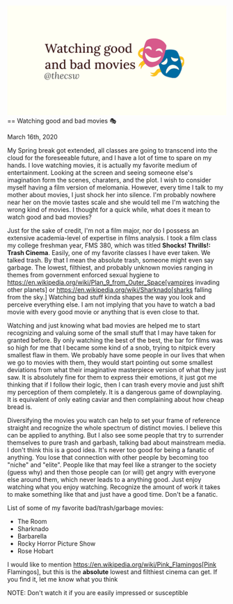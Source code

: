 ![preview](./preview.png)
== Watching good and bad movies 🎭

March 16th, 2020

My Spring break got extended, all classes are going to transcend into
the cloud for the foreseeable future, and I have a lot of time to spare
on my hands. I love watching movies, it is actually my favorite medium
of entertainment. Looking at the screen and seeing someone else's
imagination form the scenes, charaters, and the plot. I wish to consider
myself having a film version of melomania. However, every time I talk to
my mother about movies, I just shock her into silence. I'm probably
nowhere near her on the movie tastes scale and she would tell me I'm
watching the wrong kind of movies. I thought for a quick while, what
does it mean to watch good and bad movies?

Just for the sake of credit, I'm not a film major, nor do I possess an
extensive academia-level of expertise in films analysis. I took a film
class my college freshman year, FMS 380, which was titled **Shocks!
Thrills!: Trash Cinema**. Easily, one of my favorite classes I have ever
taken. We talked trash. By that I mean the absolute trash, someone might
even say garbage. The lowest, filthiest, and probably unknown movies
ranging in themes from government enforced sexual hygiene to
https://en.wikipedia.org/wiki/Plan_9_from_Outer_Space[vampires invading
other planets] or https://en.wikipedia.org/wiki/Sharknado[sharks falling
from the sky.] Watching bad stuff kinda shapes the way you look and
perceive everything else. I am not implying that you have to watch a bad
movie with every good movie or anything that is even close to that.

Watching and just knowing what bad movies are helped me to start
recognizing and valuing some of the small stuff that I may have taken
for granted before. By only watching the best of the best, the bar for
films was so high for me that I became some kind of a snob, trying to
nitpick every smallest flaw in them. We probably have some people in our
lives that when we go to movies with them, they would start pointing out
some smallest deviations from what their imaginative masterpiece version
of what they just saw. It is absolutely fine for them to express their
emotions, it just got me thinking that if I follow their logic, then I
can trash every movie and just shift my perception of them completely.
It is a dangerous game of downplaying. It is equivalent of only eating
caviar and then complaining about how cheap bread is.

Diversifying the movies you watch can help to set your frame of
reference straight and recognize the whole spectrum of distinct movies.
I believe this can be applied to anything. But I also see some people
that try to surrender themselves to pure trash and garbash, talking bad
about mainstream media. I don't think this is a good idea. It's never
too good for being a fanatic of anything. You lose that connection with
other people by becoming too "niche" and "elite". People like that may
feel like a stranger to the society (guess why) and then those people
can (or will) get angry with everyone else around them, which never
leads to a anything good. Just enjoy watching what you enjoy watching.
Recognize the amount of work it takes to make something like that and
just have a good time. Don't be a fanatic.

List of some of my favorite bad/trash/garbage movies:

* The Room
* Sharknado
* Barbarella
* Rocky Horror Picture Show
* Rose Hobart

I would like to mention
https://en.wikipedia.org/wiki/Pink_Flamingos[Pink Flamingos], but this
is the **absolute** lowest and filthiest cinema can get. If you find it,
let me know what you think

NOTE: Don't watch it if you are easily impressed or susceptible
